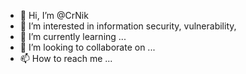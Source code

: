 - 👋 Hi, I’m @CrNik
- 👀 I’m interested in information security, vulnerability,
- 🌱 I’m currently learning ...
- 💞️ I’m looking to collaborate on ...
- 📫 How to reach me ...


